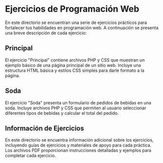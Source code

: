 # Ejercicios de Programación Web

En este directorio se encuentran una serie de ejercicios prácticos para fortalecer tus habilidades en programación web. A continuación se presenta una breve descripción de cada ejercicio:

## Principal

El ejercicio "Principal" contiene archivos PHP y CSS que muestran un ejemplo básico de una página principal de un sitio web. Incluye una estructura HTML básica y estilos CSS simples para darle formato a la página.

## Soda

El ejercicio "Soda" presenta un formulario de pedidos de bebidas en una soda. Incluye archivos PHP y CSS que permiten al usuario seleccionar diferentes tipos de bebidas y calcular el total del pedido.

## Información de Ejercicios

En este directorio se encuentra información adicional sobre los ejercicios, incluyendo guías de ejercicios y materiales de apoyo para cada práctica. Los archivos PDF proporcionan instrucciones detalladas y ejemplos para completar cada ejercicio.
